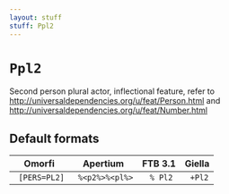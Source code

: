 ```yaml
---
layout: stuff
stuff: Ppl2
---
```

# ` Ppl2 `

Second person plural actor, inflectional feature, refer to http://universaldependencies.org/u/feat/Person.html and http://universaldependencies.org/u/feat/Number.html

## Default formats
| Omorfi | Apertium | FTB 3.1 | Giella |
|:------:|:--------:|:-------:|:------:|
| ` [PERS=PL2]` | ` %<p2%>%<pl%>` | ` % Pl2` | ` +Pl2`  |
